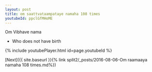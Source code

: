 ```yaml
---
layout: post
title: om saattvataampataye namaha 108 times
youtubeId: ppclGfMHoME
---
```

 
 
Om Vibhave nama 
 
 -  Who does not have birth 
 
  
 
  
 
 
 
 
 
 


{% include youtubePlayer.html id=page.youtubeId %}
 
[Next]({{ site.baseurl }}{% link  split2/_posts/2016-08-06-Om raamaaya namaha 108 times.md%})
 
